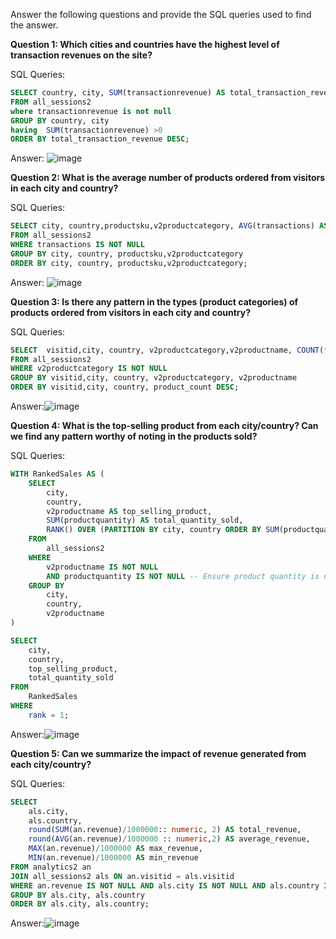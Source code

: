 Answer the following questions and provide the SQL queries used to find the answer.

    
**Question 1: Which cities and countries have the highest level of transaction revenues on the site?**


SQL Queries:
```sql
SELECT country, city, SUM(transactionrevenue) AS total_transaction_revenue
FROM all_sessions2
where transactionrevenue is not null
GROUP BY country, city
having  SUM(transactionrevenue) >0
ORDER BY total_transaction_revenue DESC;
```


Answer:
![image](https://github.com/rekhadivay/SQL_Project-1/assets/116858892/b6df6353-9522-491e-8386-d6486978280b)




**Question 2: What is the average number of products ordered from visitors in each city and country?**


SQL Queries:
```sql
SELECT city, country,productsku,v2productcategory, AVG(transactions) AS average_products_ordered
FROM all_sessions2
WHERE transactions IS NOT NULL
GROUP BY city, country, productsku,v2productcategory
ORDER BY city, country, productsku,v2productcategory;
```


Answer:
![image](https://github.com/rekhadivay/SQL_Project-1/assets/116858892/a1548a6c-fd83-4de0-a01c-dae0f0b47257)






**Question 3: Is there any pattern in the types (product categories) of products ordered from visitors in each city and country?**


SQL Queries:
```sql
SELECT  visitid,city, country, v2productcategory,v2productname, COUNT(*) AS product_count
FROM all_sessions2
WHERE v2productcategory IS NOT NULL
GROUP BY visitid,city, country, v2productcategory, v2productname
ORDER BY visitid,city, country, product_count DESC;
```



Answer:![image](https://github.com/rekhadivay/SQL_Project-1/assets/116858892/2b1e2465-af79-44ad-a0a6-a25978f56cee)






**Question 4: What is the top-selling product from each city/country? Can we find any pattern worthy of noting in the products sold?**


SQL Queries:
```sql
WITH RankedSales AS (
    SELECT
        city,
        country,
        v2productname AS top_selling_product,
        SUM(productquantity) AS total_quantity_sold,
        RANK() OVER (PARTITION BY city, country ORDER BY SUM(productquantity) DESC) AS rank
    FROM
        all_sessions2
    WHERE
        v2productname IS NOT NULL
        AND productquantity IS NOT NULL -- Ensure product quantity is not null
    GROUP BY
        city,
        country,
        v2productname
)

SELECT
    city,
    country,
    top_selling_product,
    total_quantity_sold
FROM
    RankedSales
WHERE
    rank = 1;
```



Answer:![image](https://github.com/rekhadivay/SQL_Project-1/assets/116858892/64bed222-64fd-4ac4-a6f9-0f3ac8250b15)






**Question 5: Can we summarize the impact of revenue generated from each city/country?**

SQL Queries:
```sql
SELECT
    als.city,
    als.country,
    round(SUM(an.revenue)/1000000:: numeric, 2) AS total_revenue,
    round(AVG(an.revenue)/1000000 :: numeric,2) AS average_revenue,
    MAX(an.revenue)/1000000 AS max_revenue,
    MIN(an.revenue)/1000000 AS min_revenue
FROM analytics2 an
JOIN all_sessions2 als ON an.visitid = als.visitid
WHERE an.revenue IS NOT NULL AND als.city IS NOT NULL AND als.country IS NOT NULL
GROUP BY als.city, als.country
ORDER BY als.city, als.country;
```



Answer:![image](https://github.com/rekhadivay/SQL_Project-1/assets/116858892/a6e9e268-5eaa-4647-bf9c-71d34a70603e)








